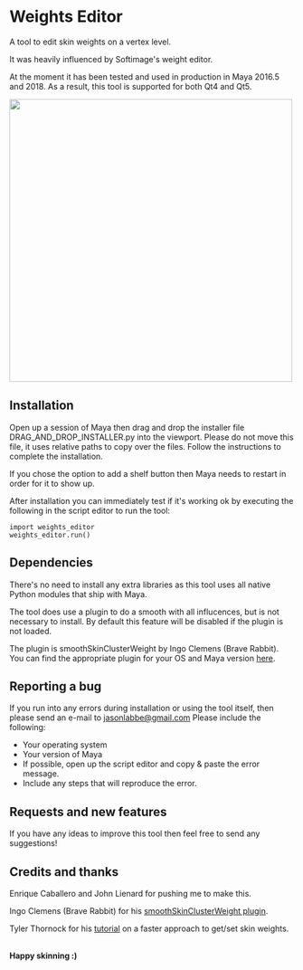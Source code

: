 # Weights Editor

A tool to edit skin weights on a vertex level.

It was heavily influenced by Softimage's weight editor.

At the moment it has been tested and used in production in Maya 2016.5 and 2018. As a result, this tool is supported for both Qt4 and Qt5.

<img src="http://www.jasonlabbe3d.com/resources/images/github/weights_editor_window.jpg" width="500">

## Installation

Open up a session of Maya then drag and drop the installer file DRAG_AND_DROP_INSTALLER.py into the viewport. Please do not move this file, it uses relative paths to copy over the files.
Follow the instructions to complete the installation.

If you chose the option to add a shelf button then Maya needs to restart in order for it to show up.

After installation you can immediately test if it's working ok by executing the following in the script editor to run the tool:

```
import weights_editor
weights_editor.run()
```

## Dependencies

There's no need to install any extra libraries as this tool uses all native Python modules that ship with Maya.

The tool does use a plugin to do a smooth with all influcences, but is not necessary to install. By default this feature will be disabled if the plugin is not loaded.

The plugin is smoothSkinClusterWeight by Ingo Clemens (Brave Rabbit). You can find the appropriate plugin for your OS and Maya version <a href='http://www.braverabbit.com/smoothskinclusterweight'>here</a>.

## Reporting a bug

If you run into any errors during installation or using the tool itself, then please send an e-mail to jasonlabbe@gmail.com
Please include the following:

* Your operating system
* Your version of Maya
* If possible, open up the script editor and copy & paste the error message.
* Include any steps that will reproduce the error.

## Requests and new features

If you have any ideas to improve this tool then feel free to send any suggestions!

## Credits and thanks

Enrique Caballero and John Lienard for pushing me to make this.

Ingo Clemens (Brave Rabbit) for his <a href='http://www.braverabbit.com/smoothskinclusterweight'>smoothSkinClusterWeight plugin</a>.
    
Tyler Thornock for his <a href='http://www.charactersetup.com/tutorial_skinWeights.html'>tutorial</a> on a faster approach to get/set skin weights.


<br>
<b>Happy skinning :)</b>

